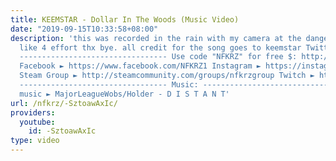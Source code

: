 ```yaml
---
title: KEEMSTAR - Dollar In The Woods (Music Video)
date: "2019-09-15T10:33:58+08:00"
description: 'this was recorded in the rain with my camera at the danger of dying.
  like 4 effort thx bye. all credit for the song goes to keemstar Twitter ► https://twitter.com/NFKRZAlt
  --------------------------------- Use code "NFKRZ" for free $: http://csgowild.com/free-emeralds
  Facebook ► https://www.facebook.com/NFKRZ1 Instagram ► https://instagram.com/roman_nfkrz/
  Steam Group ► http://steamcommunity.com/groups/nfkrzgroup Twitch ► http://www.twitch.tv/nfkrz
  --------------------------------- Music: --------------------------------- Outro
  music ► MajorLeagueWobs/Holder - D I S T A N T'
url: /nfkrz/-SztoawAxIc/
providers:
  youtube:
    id: -SztoawAxIc
type: video
---
```

